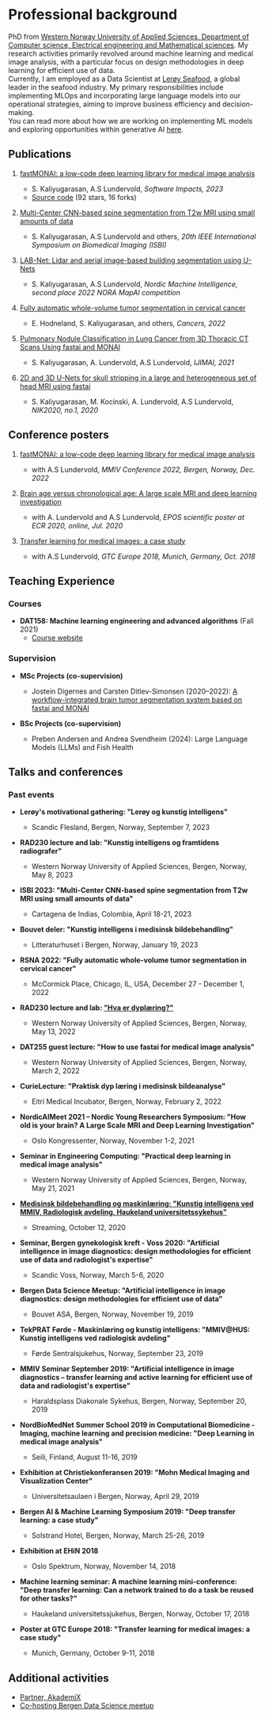---
---

# Professional background

PhD from <a href="https://www.hvl.no/en/about/management/faculty-of-engineering-and-science/department-of-computer-science-electrical-engineering-and-mathematical-sciences-ny-side/" target="_blank" rel="noopener noreferrer">Western Norway University of Applied Sciences, Department of Computer science, Electrical engineering and Mathematical sciences</a>. My research activities primarily revolved around machine learning and medical image analysis, with a particular focus on design methodologies in deep learning for efficient use of data.
<br>
Currently, I am employed as a Data Scientist at <a href="https://www.leroyseafood.com/no/" target="_blank" rel="noopener noreferrer">Lerøy Seafood</a>, a global leader in the seafood industry. My primary responsibilities include implementing MLOps and incorporating large language models into our operational strategies, aiming to improve business efficiency and decision-making.
<br>
You can read more about how we are working on implementing ML models and exploring opportunities within generative AI <a href="https://www.leroyseafood.com/en/about-us/news/the-value-of-artificial-intelligence-and-machine-learning" target="_blank" rel="noopener noreferrer">here</a>.

## Publications

1. [fastMONAI: a low-code deep learning library for medical image analysis](https://www.sciencedirect.com/science/article/pii/S2665963823001203)
   - S. Kaliyugarasan, A.S Lundervold, *Software Impacts, 2023*
   - [Source code](https://github.com/MMIV-ML/fastMONAI) (92 stars, 16 forks)

2. [Multi-Center CNN-based spine segmentation from T2w MRI using small amounts of data](https://ieeexplore.ieee.org/abstract/document/10230454)
   - S. Kaliyugarasan, A.S Lundervold and others, *20th IEEE International Symposium on Biomedical Imaging (ISBI)*

3. [LAB-Net: Lidar and aerial image-based building segmentation using U-Nets](https://journals.uio.no/NMI/article/view/10163/8480)
   - S. Kaliyugarasan, A.S Lundervold, *Nordic Machine Intelligence, second place 2022 NORA MapAI competition*

4. [Fully automatic whole-volume tumor segmentation in cervical cancer](https://www.mdpi.com/2072-6694/14/10/2372/htm)
   - E. Hodneland, S. Kaliyugarasan, and others, *Cancers, 2022*

5. [Pulmonary Nodule Classification in Lung Cancer from 3D Thoracic CT Scans Using fastai and MONAI](https://hvlopen.brage.unit.no/hvlopen-xmlui/bitstream/handle/11250/2772280/Kaliyugarasan.pdf?sequence=4&isAllowed=y)
   - S. Kaliyugarasan, A. Lundervold, A.S Lundervold, *IJIMAI, 2021*

6. [2D and 3D U-Nets for skull stripping in a large and heterogeneous set of head MRI using fastai](https://hvlopen.brage.unit.no/hvlopen-xmlui/bitstream/handle/11250/2721631/Kaliyugarasan.pdf?sequence=4&isAllowed=y)
   - S. Kaliyugarasan, M. Kocinski, A. Lundervold, A.S Lundervold, *NIK2020, no.1, 2020*

## Conference posters

1. [fastMONAI: a low-code deep learning library for medical image analysis](https://docs.google.com/presentation/d/10DPw6IAAXDilAONE__NyqW0eGm5m56WXvUp3x6YfpfU/present?usp=sharing)
   - with A.S Lundervold, *MMIV Conference 2022, Bergen, Norway, Dec. 2022*

2. [Brain age versus chronological age: A large scale MRI and deep learning investigation](https://epos.myesr.org/esr/viewing/index.php?module=viewing_poster&task=&pi=156693)
   - with A. Lundervold and A.S Lundervold, *EPOS scientific poster at ECR 2020, online, Jul. 2020*

3. [Transfer learning for medical images: a case study](https://www.nvidia.com/content/dam/en-zz/Solutions/gtc-europe/posters/deep-learning/gtc18eu-research-posters-AIDL_20_EP8136_Satheshkumar_Kaliyugarasan.jpg)
   - with A.S Lundervold, *GTC Europe 2018, Munich, Germany, Oct. 2018*

## Teaching Experience

### Courses 
- **DAT158: Machine learning engineering and advanced algorithms** (Fall 2021)
  - [Course website](https://skaliy.no/DAT158-ML-21/)

### Supervision
- **MSc Projects (co-supervision)**
  - Jostein Digernes and Carsten Ditlev-Simonsen (2020–2022): [A workflow-integrated brain tumor segmentation system based on fastai and MONAI](https://bora.uib.no/bora-xmlui/bitstream/handle/11250/3021987/MSc_Ditlev_Simonsen_Digernes_2022.pdf?sequence=1&isAllowed=y)

- **BSc Projects (co-supervision)**
  - Preben Andersen and Andrea Svendheim (2024): Large Language Models (LLMs) and Fish Health

## Talks and conferences

### Past events

- **Lerøy's motivational gathering: "Lerøy og kunstig intelligens"**
  - Scandic Flesland, Bergen, Norway, September 7, 2023

- **RAD230 lecture and lab: "Kunstig intelligens og framtidens radiografer"**
  - Western Norway University of Applied Sciences, Bergen, Norway, May 8, 2023

- **ISBI 2023: "Multi-Center CNN-based spine segmentation from T2w MRI using small amounts of data"**
  - Cartagena de Indias, Colombia, April 18-21, 2023

- **Bouvet deler: "Kunstig intelligens i medisinsk bildebehandling"**
  - Litteraturhuset i Bergen, Norway, January 19, 2023

- **RSNA 2022: "Fully automatic whole-volume tumor segmentation in cervical cancer"**
  - McCormick Place, Chicago, IL, USA, December 27 - December 1, 2022

- **RAD230 lecture and lab: ["Hva er dyplæring?"](https://docs.google.com/presentation/d/1A11am8FbLPNqcM_VJs-eA31RWwdf8DS0DTLbHIuPtFE/present?slide=id.g128819a6924_0_61)**
  - Western Norway University of Applied Sciences, Bergen, Norway, May 13, 2022

- **DAT255 guest lecture: "How to use fastai for medical image analysis"**
  - Western Norway University of Applied Sciences, Bergen, Norway, March 2, 2022

- **CurieLecture: "Praktisk dyp læring i medisinsk bildeanalyse"**
  - Eitri Medical Incubator, Bergen, Norway, February 2, 2022

- **NordicAIMeet 2021 – Nordic Young Researchers Symposium: "How old is your brain? A Large Scale MRI and Deep Learning Investigation"**
  - Oslo Kongressenter, Norway, November 1-2, 2021

- **Seminar in Engineering Computing: "Practical deep learning in medical image analysis"**
  - Western Norway University of Applied Sciences, Bergen, Norway, May 21, 2021

- [**Medisinsk bildebehandling og maskinlæring: "Kunstig intelligens ved MMIV, Radiologisk avdeling, Haukeland universitetssykehus"**](https://www.tekna.no/kurs/medisinsk-bildebehandling-og-maskinlaring-40653/#om-kurset)
  - Streaming, October 12, 2020

- **Seminar, Bergen gynekologisk kreft - Voss 2020: "Artificial intelligence in image diagnostics: design methodologies for efficient use of data and radiologist's expertise"**
  - Scandic Voss, Norway, March 5-6, 2020

- **Bergen Data Science Meetup: "Artificial intelligence in image diagnostics: design methodologies for efficient use of data"**
  - Bouvet ASA, Bergen, Norway, November 19, 2019

- **TekPRAT Førde - Maskinlæring og kunstig intelligens: "MMIV@HUS: Kunstig intelligens ved radiologisk avdeling"**
  - Førde Sentralsjukehus, Norway, September 23, 2019

- **MMIV Seminar September 2019: "Artificial intelligence in image diagnostics – transfer learning and active learning for efficient use of data and radiologist's expertise"**
  - Haraldsplass Diakonale Sykehus, Bergen, Norway, September 20, 2019

- **NordBioMedNet Summer School 2019 in Computational Biomedicine - Imaging, machine learning and precision medicine: "Deep Learning in medical image analysis"**
  - Seili, Finland, August 11-16, 2019

- **Exhibition at Christiekonferansen 2019: "Mohn Medical Imaging and Visualization Center"**
  - Universitetsaulaen i Bergen, Norway, April 29, 2019

- **Bergen AI & Machine Learning Symposium 2019: "Deep transfer learning: a case study"**
  - Solstrand Hotel, Bergen, Norway, March 25-26, 2019

- **Exhibition at EHiN 2018**
  - Oslo Spektrum, Norway, November 14, 2018

- **Machine learning seminar: A machine learning mini-conference: "Deep transfer learning: Can a network trained to do a task be reused for other tasks?"**
  - Haukeland universitetssjukehus, Bergen, Norway, October 17, 2018

- **Poster at GTC Europe 2018: "Transfer learning for medical images: a case study"**
  - Munich, Germany, October 9-11, 2018

## Additional activities
- [Partner, AkademiX](https://akademix.no/)
- [Co-hosting Bergen Data Science meetup](https://www.meetup.com/bergen-data-science-meetup/)
